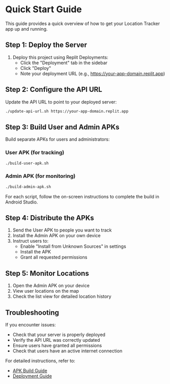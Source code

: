 # Quick Start Guide

This guide provides a quick overview of how to get your Location Tracker app up and running.

## Step 1: Deploy the Server

1. Deploy this project using Replit Deployments:
   - Click the "Deployment" tab in the sidebar
   - Click "Deploy"
   - Note your deployment URL (e.g., https://your-app-domain.replit.app)

## Step 2: Configure the API URL

Update the API URL to point to your deployed server:

```bash
./update-api-url.sh https://your-app-domain.replit.app
```

## Step 3: Build User and Admin APKs

Build separate APKs for users and administrators:

### User APK (for tracking)

```bash
./build-user-apk.sh
```

### Admin APK (for monitoring)

```bash
./build-admin-apk.sh
```

For each script, follow the on-screen instructions to complete the build in Android Studio.

## Step 4: Distribute the APKs

1. Send the User APK to people you want to track
2. Install the Admin APK on your own device
3. Instruct users to:
   - Enable "Install from Unknown Sources" in settings
   - Install the APK
   - Grant all requested permissions

## Step 5: Monitor Locations

1. Open the Admin APK on your device
2. View user locations on the map
3. Check the list view for detailed location history

## Troubleshooting

If you encounter issues:
- Check that your server is properly deployed
- Verify the API URL was correctly updated
- Ensure users have granted all permissions
- Check that users have an active internet connection

For detailed instructions, refer to:
- [APK Build Guide](APK_BUILD_GUIDE.md)
- [Deployment Guide](DEPLOYMENT_GUIDE.md)